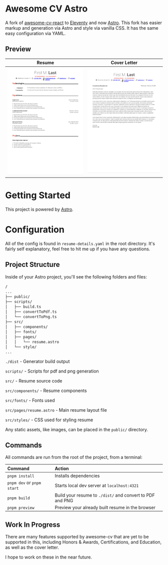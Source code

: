 # Awesome CV Astro

A fork of [awesome-cv-react](https://github.com/sygint/awesome-cv-react) to [Eleventy](https://www.11ty.dev/) and now [Astro](https://astro.build/). This fork has easier markup and generation via Astro and style via vanilla CSS. It has the same easy configuration via YAML.

## Preview

| Resume | Cover Letter |
|:---:|:---:|
| [![Resume](build/First-M-Last.resume.1.png)](build/First-M-Last.pdf)  | [![Cover Letter](build/cover-letter.sample.1.png)](build/cover-letter.sample.pdf) |

# Getting Started

This project is powered by [Astro](https://astro.build/).

# Configuration

All of the config is found in `resume-details.yaml` in the root directory. It's fairly self explanatory, feel free to hit me up if you have any questions.

## Project Structure

Inside of your Astro project, you'll see the following folders and files:

```text
/
...
├── public/
├── scripts/
│   ├── build.ts
│   ├── convertToPdf.ts
│   └── convertToPng.ts
├── src/
│   ├── components/
│   ├── fonts/
│   ├── pages/
│   │   └── resume.astro
│   └── style/
...
```

`./dist` - Generator build output

`scripts/` - Scripts for pdf and png generation

`src/` - Resume source code

`src/components/` - Resume components

`src/fonts/` - Fonts used

`src/pages/resume.astro` - Main resume layout file

`src/styles/` - CSS used for styling resume

Any static assets, like images, can be placed in the `public/` directory.

## Commands

All commands are run from the root of the project, from a terminal:

| Command                    | Action                                                    |
| :------------------------- | :-------------------------------------------------------- |
| `pnpm install`             | Installs dependencies                                     |
| `pnpm dev` or `pnpm start` | Starts local dev server at `localhost:4321`               |
| `pnpm build`               | Build your resume to `./dist/` and convert to PDF and PNG |
| `pnpm preview`             | Preview your already built resume in the browser          |

## Work In Progress

There are many features supported by awesome-cv that are yet to be supported in this, including Honors & Awards, Certifications, and Education, as well as the cover letter.

I hope to work on these in the near future.
